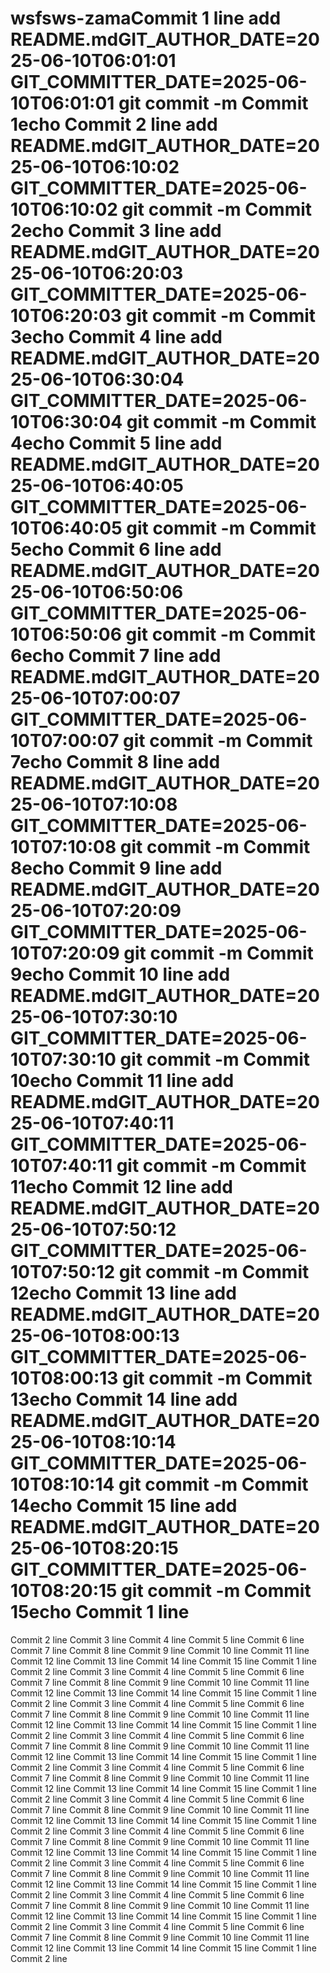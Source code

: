 # wsfsws-zamaCommit 1 line add README.mdGIT_AUTHOR_DATE=2025-06-10T06:01:01 GIT_COMMITTER_DATE=2025-06-10T06:01:01 git commit -m Commit 1echo Commit 2 line add README.mdGIT_AUTHOR_DATE=2025-06-10T06:10:02 GIT_COMMITTER_DATE=2025-06-10T06:10:02 git commit -m Commit 2echo Commit 3 line add README.mdGIT_AUTHOR_DATE=2025-06-10T06:20:03 GIT_COMMITTER_DATE=2025-06-10T06:20:03 git commit -m Commit 3echo Commit 4 line add README.mdGIT_AUTHOR_DATE=2025-06-10T06:30:04 GIT_COMMITTER_DATE=2025-06-10T06:30:04 git commit -m Commit 4echo Commit 5 line add README.mdGIT_AUTHOR_DATE=2025-06-10T06:40:05 GIT_COMMITTER_DATE=2025-06-10T06:40:05 git commit -m Commit 5echo Commit 6 line add README.mdGIT_AUTHOR_DATE=2025-06-10T06:50:06 GIT_COMMITTER_DATE=2025-06-10T06:50:06 git commit -m Commit 6echo Commit 7 line add README.mdGIT_AUTHOR_DATE=2025-06-10T07:00:07 GIT_COMMITTER_DATE=2025-06-10T07:00:07 git commit -m Commit 7echo Commit 8 line add README.mdGIT_AUTHOR_DATE=2025-06-10T07:10:08 GIT_COMMITTER_DATE=2025-06-10T07:10:08 git commit -m Commit 8echo Commit 9 line add README.mdGIT_AUTHOR_DATE=2025-06-10T07:20:09 GIT_COMMITTER_DATE=2025-06-10T07:20:09 git commit -m Commit 9echo Commit 10 line add README.mdGIT_AUTHOR_DATE=2025-06-10T07:30:10 GIT_COMMITTER_DATE=2025-06-10T07:30:10 git commit -m Commit 10echo Commit 11 line add README.mdGIT_AUTHOR_DATE=2025-06-10T07:40:11 GIT_COMMITTER_DATE=2025-06-10T07:40:11 git commit -m Commit 11echo Commit 12 line add README.mdGIT_AUTHOR_DATE=2025-06-10T07:50:12 GIT_COMMITTER_DATE=2025-06-10T07:50:12 git commit -m Commit 12echo Commit 13 line add README.mdGIT_AUTHOR_DATE=2025-06-10T08:00:13 GIT_COMMITTER_DATE=2025-06-10T08:00:13 git commit -m Commit 13echo Commit 14 line add README.mdGIT_AUTHOR_DATE=2025-06-10T08:10:14 GIT_COMMITTER_DATE=2025-06-10T08:10:14 git commit -m Commit 14echo Commit 15 line add README.mdGIT_AUTHOR_DATE=2025-06-10T08:20:15 GIT_COMMITTER_DATE=2025-06-10T08:20:15 git commit -m Commit 15echo Commit 1 line
Commit 2 line
Commit 3 line
Commit 4 line
Commit 5 line
Commit 6 line
Commit 7 line
Commit 8 line
Commit 9 line
Commit 10 line
Commit 11 line
Commit 12 line
Commit 13 line
Commit 14 line
Commit 15 line
Commit 1 line
Commit 2 line
Commit 3 line
Commit 4 line
Commit 5 line
Commit 6 line
Commit 7 line
Commit 8 line
Commit 9 line
Commit 10 line
Commit 11 line
Commit 12 line
Commit 13 line
Commit 14 line
Commit 15 line
Commit 1 line
Commit 2 line
Commit 3 line
Commit 4 line
Commit 5 line
Commit 6 line
Commit 7 line
Commit 8 line
Commit 9 line
Commit 10 line
Commit 11 line
Commit 12 line
Commit 13 line
Commit 14 line
Commit 15 line
Commit 1 line
Commit 2 line
Commit 3 line
Commit 4 line
Commit 5 line
Commit 6 line
Commit 7 line
Commit 8 line
Commit 9 line
Commit 10 line
Commit 11 line
Commit 12 line
Commit 13 line
Commit 14 line
Commit 15 line
Commit 1 line
Commit 2 line
Commit 3 line
Commit 4 line
Commit 5 line
Commit 6 line
Commit 7 line
Commit 8 line
Commit 9 line
Commit 10 line
Commit 11 line
Commit 12 line
Commit 13 line
Commit 14 line
Commit 15 line
Commit 1 line
Commit 2 line
Commit 3 line
Commit 4 line
Commit 5 line
Commit 6 line
Commit 7 line
Commit 8 line
Commit 9 line
Commit 10 line
Commit 11 line
Commit 12 line
Commit 13 line
Commit 14 line
Commit 15 line
Commit 1 line
Commit 2 line
Commit 3 line
Commit 4 line
Commit 5 line
Commit 6 line
Commit 7 line
Commit 8 line
Commit 9 line
Commit 10 line
Commit 11 line
Commit 12 line
Commit 13 line
Commit 14 line
Commit 15 line
Commit 1 line
Commit 2 line
Commit 3 line
Commit 4 line
Commit 5 line
Commit 6 line
Commit 7 line
Commit 8 line
Commit 9 line
Commit 10 line
Commit 11 line
Commit 12 line
Commit 13 line
Commit 14 line
Commit 15 line
Commit 1 line
Commit 2 line
Commit 3 line
Commit 4 line
Commit 5 line
Commit 6 line
Commit 7 line
Commit 8 line
Commit 9 line
Commit 10 line
Commit 11 line
Commit 12 line
Commit 13 line
Commit 14 line
Commit 15 line
Commit 1 line
Commit 2 line
Commit 3 line
Commit 4 line
Commit 5 line
Commit 6 line
Commit 7 line
Commit 8 line
Commit 9 line
Commit 10 line
Commit 11 line
Commit 12 line
Commit 13 line
Commit 14 line
Commit 15 line
Commit 1 line
Commit 2 line
